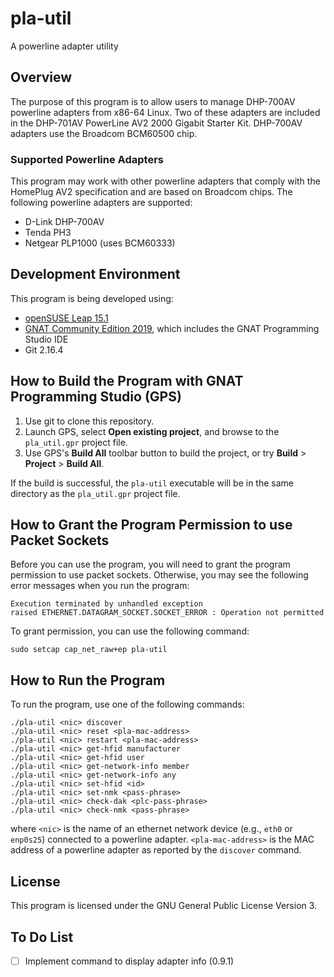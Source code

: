 # pla-util
A powerline adapter utility

## Overview
The purpose of this program is to allow users to manage DHP-700AV powerline adapters from x86-64 Linux.
Two of these adapters are included in the DHP-701AV PowerLine AV2 2000 Gigabit Starter Kit.
DHP-700AV adapters use the Broadcom BCM60500 chip.

### Supported Powerline Adapters
This program may work with other powerline adapters that comply with the HomePlug AV2 specification and are based on Broadcom chips. The following powerline adapters are supported:

* D-Link DHP-700AV
* Tenda PH3
* Netgear PLP1000 (uses BCM60333)

## Development Environment
This program is being developed using:

* [openSUSE Leap 15.1](https://www.opensuse.org/)
* [GNAT Community Edition 2019](https://www.adacore.com/download), which includes the GNAT Programming Studio IDE
* Git 2.16.4

## How to Build the Program with GNAT Programming Studio (GPS)
1. Use git to clone this repository.
2. Launch GPS, select **Open existing project**, and browse to the `pla_util.gpr` project file.
3. Use GPS's **Build All** toolbar button to build the project, or try **Build** > **Project** > **Build All**.

If the build is successful, the `pla-util` executable will be in the same directory as the `pla_util.gpr` project file.

## How to Grant the Program Permission to use Packet Sockets
Before you can use the program, you will need to grant the program
permission to use packet sockets. Otherwise, you may see the
following error messages when you run the program:

```
Execution terminated by unhandled exception
raised ETHERNET.DATAGRAM_SOCKET.SOCKET_ERROR : Operation not permitted
```

To grant permission, you can use the following command:

```
sudo setcap cap_net_raw+ep pla-util
```

## How to Run the Program
To run the program, use one of the following commands:

```
./pla-util <nic> discover
./pla-util <nic> reset <pla-mac-address>
./pla-util <nic> restart <pla-mac-address>
./pla-util <nic> get-hfid manufacturer
./pla-util <nic> get-hfid user
./pla-util <nic> get-network-info member
./pla-util <nic> get-network-info any
./pla-util <nic> set-hfid <id>
./pla-util <nic> set-nmk <pass-phrase>
./pla-util <nic> check-dak <plc-pass-phrase>
./pla-util <nic> check-nmk <pass-phrase>
```

where
`<nic>` is the name of an ethernet network device (e.g., `eth0` or `enp0s25`)
connected to a powerline adapter.
`<pla-mac-address>` is the MAC address of a powerline adapter as reported by the `discover` command.

## License
This program is licensed under the GNU General Public License Version 3.

## To Do List
* [ ] Implement command to display adapter info (0.9.1)

